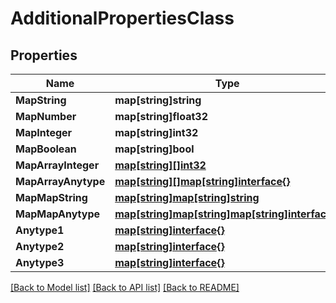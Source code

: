 # AdditionalPropertiesClass

## Properties
Name | Type | Description | Notes
------------ | ------------- | ------------- | -------------
**MapString** | **map[string]string** |  | [optional] 
**MapNumber** | **map[string]float32** |  | [optional] 
**MapInteger** | **map[string]int32** |  | [optional] 
**MapBoolean** | **map[string]bool** |  | [optional] 
**MapArrayInteger** | [**map[string][]int32**](array.md) |  | [optional] 
**MapArrayAnytype** | [**map[string][]map[string]interface{}**](array.md) |  | [optional] 
**MapMapString** | [**map[string]map[string]string**](map.md) |  | [optional] 
**MapMapAnytype** | [**map[string]map[string]map[string]interface{}**](map.md) |  | [optional] 
**Anytype1** | [**map[string]interface{}**](.md) |  | [optional] 
**Anytype2** | [**map[string]interface{}**](.md) |  | [optional] 
**Anytype3** | [**map[string]interface{}**](.md) |  | [optional] 

[[Back to Model list]](../README.md#documentation-for-models) [[Back to API list]](../README.md#documentation-for-api-endpoints) [[Back to README]](../README.md)


